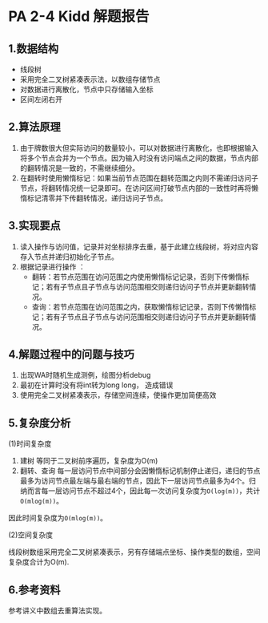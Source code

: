 # PA 2-4 Kidd 解题报告

## 1.数据结构 ##

* 线段树
* 采用完全二叉树紧凑表示法，以数组存储节点
* 对数据进行离散化，节点中只存储输入坐标
* 区间左闭右开

## 2.算法原理 ##

1. 由于牌数很大但实际访问的数量较小，可以对数据进行离散化，也即根据输入将多个节点合并为一个节点。因为输入时没有访问端点之间的数据，节点内部的翻转情况是一致的，不需继续细分。
2. 在翻转时使用懒惰标记：如果当前节点范围在翻转范围之内则不需递归访问子节点，将翻转情况统一记录即可。在访问区间打破节点内部的一致性时再将懒惰标记清零并下传翻转情况，递归访问子节点。

## 3.实现要点 ##

1. 读入操作与访问值，记录并对坐标排序去重，基于此建立线段树，将对应内容存入节点并递归初始化子节点。
2. 根据记录进行操作 ：
   * 翻转：若节点范围在访问范围之内使用懒惰标记记录，否则下传懒惰标记；若有子节点且子节点与访问范围相交则递归访问子节点并更新翻转情况。
   * 查询：若节点范围在访问范围之内，获取懒惰标记记录，否则下传懒惰标记；若有子节点且子节点与访问范围相交则递归访问子节点并更新翻转情况。

## 4.解题过程中的问题与技巧

1. 出现WA时随机生成测例，绘图分析debug
2. 最初在计算时没有将int转为long  long， 造成错误
3. 使用完全二叉树紧凑表示，存储空间连续，使操作更加简便高效

## 5.复杂度分析 ##

(1)时间复杂度

1. 建树 等同于二叉树前序遍历，复杂度为O(m)
2. 翻转、查询 每一层访问节点中间部分会因懒惰标记机制停止递归，递归的节点最多为访问节点最左端与最右端的节点，因此下一层访问节点最多为4个。归纳而言每一层访问节点不超过4个，因此每一次访问复杂度为`O(log(m))`，共计`O(mlog(m))`。

因此时间复杂度为`O(mlog(m))`。

(2)空间复杂度

线段树数组采用完全二叉树紧凑表示，另有存储端点坐标、操作类型的数组，空间复杂度合计为O(m).

## 6.参考资料

参考讲义中数组去重算法实现。
